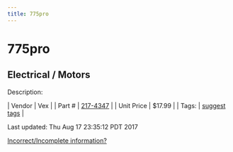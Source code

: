 ```yaml
---
title: 775pro
---
```


# 775pro
## Electrical / Motors
Description: 	 

| Vendor | Vex | 
| Part # | [217-4347](http://www.vexrobotics.com/vexpro/all/new-for-2016/217-4347.html) | 
| Unit Price | $17.99 | 
| Tags: | [suggest tags](https://docs.google.com/forms/d/e/1FAIpQLSeWyY8v3RgOty-MyWmh9U0iivNYN_molChYyS-0U-o-kOAv_g/viewform) | 

Last updated: Thu Aug 17 23:35:12 PDT 2017

 [Incorrect/Incomplete information?](https://docs.google.com/forms/d/e/1FAIpQLSeWyY8v3RgOty-MyWmh9U0iivNYN_molChYyS-0U-o-kOAv_g/viewform)